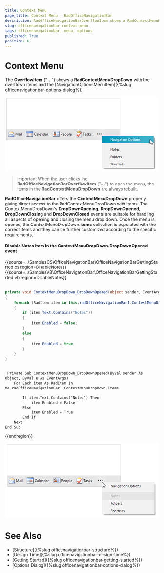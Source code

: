 ```yaml
---
title: Context Menu
page_title: Context Menu - RadOfficeNavigationBar
description: RadOfficeNavigationBarOverflowItem shows a RadContextMenuDropDown with the overflown items and the NavigationOptionsMenuItem.  
slug: officenavigationbar-context-menu
tags: officenavigationbar, menu, options
published: True
position: 6
---
```


# Context Menu

The **OverflowItem** ("**...**") shows a **RadContextMenuDropDown** with the overflown items and the [NavigationOptionsMenuItem]({%slug officenavigationbar-options-dialog%})

![officenavigationbar-context-menu 001](images/officenavigationbar-context-menu001.png)

>important When the user clicks the **RadOfficeNavigationBarOverflowItem** ("**...**") to open the menu, the items in  the **RadContextMenuDropDown** are always rebuilt.

**RadOfficeNavigationBar** offers the **ContextMenuDropDown** property giving direct access to the RadContextMenuDropDown with items. The ContextMenuDropDown's **DropDownOpening**, **DropDownOpened**, **DropDownClosing** and **DropDownClosed** events are suitable for handling all aspects of opening and closing the menu drop down. Once the menu is opened, the ContextMenuDropDown.**Items** collection is populated with the correct items and they can be further customized according to the specific requirements.

#### Disable Notes item in the ContextMenuDropDown.DropDownOpened event

{{source=..\SamplesCS\OfficeNavigationBar\OfficeNavigationBarGettingStarted.cs region=DisableNotes}} 
{{source=..\SamplesVB\OfficeNavigationBar\OfficeNavigationBarGettingStarted.vb region=DisableNotes}} 

````C#

private void ContextMenuDropDown_DropDownOpened(object sender, EventArgs e)
{
    foreach (RadItem item in this.radOfficeNavigationBar1.ContextMenuDropDown.Items)
    {
        if (item.Text.Contains("Notes"))
        {
            item.Enabled = false;
        }
        else
        {
            item.Enabled = true;
        }
    }
}      

````
````VB.NET

 Private Sub ContextMenuDropDown_DropDownOpened(ByVal sender As Object, ByVal e As EventArgs)
    For Each item As RadItem In Me.radOfficeNavigationBar1.ContextMenuDropDown.Items

        If item.Text.Contains("Notes") Then
            item.Enabled = False
        Else
            item.Enabled = True
        End If
    Next
End Sub

````

{{endregion}} 

![officenavigationbar-context-menu 002](images/officenavigationbar-context-menu002.png)

# See Also

* [Structure]({%slug officenavigationbar-structure%})	
* [Design Time]({%slug officenavigationbar-design-time%})	
* [Getting Started]({%slug officenavigationbar-getting-started%})	
* [Options Dialog]({%slug officenavigationbar-options-dialog%})




